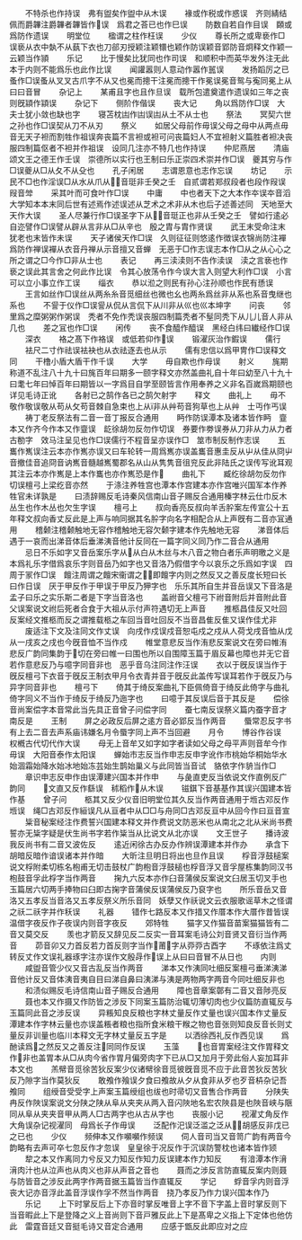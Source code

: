 <!-- { "loadSidebar": true } -->
　　不特杀也作持误　弗有盥矣作盥中从木误
　　褖或作税或作惑误　齐则綪结佩而爵韠注爵韠者韠皆作误　爲君之荅已也作巳误
　　防数自若自作目误　頥或爲防作遗误
　　明堂位
　　楹谓之柱作枉误
　　少仪
　　尊长所之或卑亵作□误亵从衣中埶不从蓺下衣也刀郤刃授颖注颖镮也颖作防误颖音郢防音炯释文作颖一云颖当作頴
　　乐记
　　比于慢矣比犹同也作司误　和顺积中而英华发外注无此本于内则不能爲乐也此作比误
　　闻讙嚣则人意动作嚣作嚚误
　　发扬蹈厉之已蚤作□误蚤从叉叉古爪字不从又也冕而摠干注冕而摠干作冕误冕音鸳与寃同冕上从曰曰音冒
　　杂记上
　　某甫且字也且作旦误　载所包遣奠遣作遗误如三年之丧则旣顈作顈误
　　杂记下
　　侧阶作偕误
　　丧大记
　　角以爲防作□误　大夫士犹小敛也缺也字
　　寝苫枕凷作凷误凷从土不从士也
　　祭法
　　冥契六世之孙也作□误契从刀不从刃
　　祭义
　　如居父母前作毋误父母之母中从两点毋音无天子袒而割牲作祖误奔丧篇不言袒或袒可问丧篇妇人不宜袒射义篇胜者袒决丧服四制篇伛者不袒并作祖误　设同几注亦不特几也作持误
　　仲尼燕居
　　清庙颂文王之德王作壬误　崇德所以实行也王制曰乐正崇四术崇并作□误　夔其穷与作□误夔从□从夂不从殳也
　　孔子闲居
　　志谓恩意也志作忘误
　　坊记
　　示民不□也作淫误□从水从爪从音珽非壬癸之壬　自贰谓若郑叔段者也段作叚误叚音斚
　　采其叶而可食叶作□误
　　中庸
　　中也者天下之大本作夲误夲音滔大学知本本末同后世有述焉作述误述从芝术之术非从木也后子述善述同　天地至大天作大误
　　圣人尽兼行作□误圣字下从音珽正也非从壬癸之壬　譬如行逺必自迩譬作□误譬从辟从言非从□从辛也　殷之胄与胄作贤误
　　武王末受命注末犹老也末皆作未误
　　天子诸侯天作□误　久则征征则悠逺作徴误衣锦尚防注襌爲防作禅误襌从衣音丹禅从示音擅又音蝉　无恶于□作志误志本作□从之从心心之所之谓之□今作□非从士也
　　表记
　　再三渎渎则不告作渎误　渎之言亵也作亵之误此其言舍之何此作比误　令其心放荡令作今误大言入则望大利作□误　小言可以立小事立作工误
　　缁衣
　　恭以涖之则民有孙心注孙顺也作民有愻误
　　王言如丝作□误丝从两糸糸音觅细丝也微也幺也两糸爲丝非从系也系音曳继也系也
　　不諐于仪作□误諐从侃从言侃下从川非从巛也巛本坤字
　　问丧
　　邻里爲之糜粥粥作粥误　秃者不免作秃误丧服四制篇秃者不髽同秃下从儿儿音人非从几也
　　差之冝也作□误
　　闲传
　　丧不食醯作醯误　黑经白纬曰纎经作□误
　　深衣
　　袼之髙下作袼误　或低若仰作误
　　锻濯灰治作鍜误
　　儒行
　　袪尺二寸作祛误袪袂也从衣祛逐去也从示
　　儒有忠信以爲甲冑作□误释文同
　　干橹小盾大盾干作千误
　　大学
　　毋自欺也作母误
　　射义
　　旄期称道不乱注八十九十曰旄百年曰期多一颐字释文亦然盖曲礼自十年曰幼至八十九十曰耄七年曰悼百年曰期皆以一字爲目自学至颐皆言作用奉养之义非名百嵗爲期颐也详见毛诗正讹
　　各射已之鹄作各已之鹄欠射字
　　释文
　　曲礼上
　　毋不敬作敬误敬从苟从攵苟音棘自急束也上从非从艸苟音狗草也上从艸　士丏作丐误
　　祷丁老反祭法有二音一音丁报反合通用
　　眄作防误潭本及诸本皆作眄　韲本又作齐今作本又作韲误　龁徐胡勿反勿作切误　券要作劵误券从刀非从力从力者古勌字　效马注呈见也作□误儒行不程音呈亦误作□　筮市制反制作志误
　　五巂作嶲误注云本亦作嶲亦误又曰车轮转一周爲嶲亦误盖巂音惠圭反从屮从佳从冏屮音撤佳音追冏音讷嶲音髓越嶲蜀郡名从山从隽隽音徂兖反此非陆氏之误传写讹耳观其注云本亦作嶲是上本作巂也亦作嶲恐是作
　　曲礼下
　　臧纥徐胡勿反勿作切误檀弓上梁纥音亦然
　　于涤注养牲宫也潭本作宫建本亦作宫唯兴国军本作养牲官未详孰是
　　曰渍辞赐反毛诗秦风信南山音子赐反合通用榛字林云仕巾反木丛生也作木丛也欠生字误
　　檀弓上
　　叔向香亮反叔向羊舌肸案左传宣公十五年释文叔向香丈反此是上声与响同据其名肸字向名字相配合从上声旣有二音亦冝通用
　　稽颡注稽颡触地无容作稽触地无容欠颡字建本作先触地无容
　　涕音体后遇于一哀而出涕音体后垂涕洟音他计反同在一篇字同义同乃作二音合从通用
　　忌日不乐如字又音岳案乐字从从白从木丝与木八音之物白者乐声明曒之义是本爲礼乐字借爲哀乐字则音岳乃如字也又音洛乃假借字今以哀乐之乐爲如字误　四周于冡作□误　饘注周谓之饘宋衞谓之即饘字内则之然反又之善反度长短曰长曰作日误　厌于甲反作于甲误于甲反乃狎字也　乐乐其所自生并音岳误又下音洛是孟子曰乐之实乐斯二者是下字当音洛也
　　盖祔音父檀弓下祔音附后并音附此音父误案说文祔后死者合食于大祖从示付声符遇切无上声音
　　推柩昌佳反又吐回反案经文推柩而反之谓推载柩之车回当音吐回反不当音昌隹反隹又误作佳尤非
　　废适注下文及注同文作丈误　向戌作戍误戍音恕屯戍之戍从人荷戈戌音恤从戊从一戌亥之戌也今旣音恤不当作戍
　　帷堂意悲反当作洧悲反案说文在旁曰帷洧悲反广韵同集韵于切在旁曰帷一曰围也所以自围障玉篇于眉反幕也障也并无它音若作意悲反乃与噫字同音非也　恶乎音乌注同注作汪误
　　衣以于旣反误当作于旣反檀弓下衣音于旣反王制衣甲月令衣青并音于旣反此盖传写误耳若作于旣反乃与异字同音非也
　　檀弓下
　　倚其于绮反案曲礼下臣佩倚音于绮反此倚字与曲礼倚字同义不当作于绮反于绮反乃迤字也
　　曰噫于其反误后音于其反是
　　偿徐音尚案偿字本音常此当先具正音曾子问偿字同
　　蚕七南反误祭义篇内蚕字音才南反是
　　王制
　　屏之必政反后屏之逺方音必郢反当作两音
　　蜃常忍反字书有上去二音去声系庙讳嫌名月令蜃字同上声不当回避
　　月令
　　博谷作谷误　权槪古代切代作大误
　　母无上音牟又如字如字者读如父母之母平声则音牟今作毋误　大阳音泰作太阳误
　　蝉始市志反当作申志反申字讹作市桃始华桐始华水始涸霜始降水始冰地始冻芸始生鹊始巢义与此同皆当音试　貉依字作貈当作□
　　章识申志反申作由误潭建兴国本并作申
　　与彘直吏反当依说文作直例反广韵同
　　文直又反作繇误　秫稻作从木误
　　镃錤下音基基作其误兴国建本皆作基
　　曾子问
　　柩其又反少仪音旧明堂位其久反当作两音通用于堩古邓反作堩误　绳□古邓反作絙误凡从亘者中从□□与舟同□古邓反亘中从回今作曰亘音宣
　　粊音秘案经注作费誓兴国建本释文并作费说文防恶米也从南北之北从米尚书费誓亦无粊字疑是伏生尚书字若作粊当从比说文从北亦误
　　文王世子
　　播诗波我反尚书有二音又波佐反
　　逺近闲徐古办反办作辨误潭建本并作办
　　承含下胡暗反暗作谙误诸本并作暗
　　大昕注旦明日将出也旦作且误
　　桴音浮鼓槌案说文桴附柔切栋名枹甫无切击鼓杖广韵枹音浮鼓槌也桴音浮又音孚屋栋集韵同汉书枹鼓音孚此桴字当作两音
　　掬九六反本亦作臼音蒲侯反案说文臼居玉切叉手也玉篇居六切两手捧物曰臼即古掬字音蒲侯反误蒲侯反乃裒字也
　　所乐音岳又音洛又五孝反当音洛又五孝反祭义所乐音同　妖孽又作祅说文云衣服歌谣草木之怪谓之祅二祅字并作秗误
　　礼器
　　错作七路反本又作措又作厝本作大厝作昔皆误温借字夜反作子夜误内则音字夜反
　　郊特牲
　　猫字又作猫音苗案猫猫皆有二音又莫交反
　　羡也才箭反又辞见反二反实一音耳案毛诗公刘音贤又音衍当作两音
　　茆音卯又力首反若力首反则字当作莆字从丣丣古酉字
　　不琢依注爲丈转反丈作文误礼器琢字注亦误作文殷冔作误上从曰曰音冒不从日也
　　内则
　　咸盥音管少仪又音古乱反当作两音
　　涕本又作洟同吐细反案檀弓垂涕洟涕音他计反又音体洟音夷自目曰涕自鼻曰洟涕与洟是两物两字两音今同吐细反非也
　　和渍似赐反毛诗信南山音子赐反合通用
　　障也音章案鄣有二音又音陟亮反
　　聂也本又作摄又作防皆之涉反下同案玉篇防治辄切薄切肉也少仪篇防直辄反与玉篇同此音之涉反误
　　异粻知良反粮也字林丈量反作丈量也误兴国本作丈量反潭建本作字林云量也亦误盖粻者粮也指所食米粮干糇之物也音张则知良反音长则丈量反非训量也临川本释文无字林丈量反五字是
　　以洒徐西礼反作西见误
　　爲酏读爲之然反又之善反注同同作反误
　　玉藻
　　也音胃案经注文作胃释文作非也盖胃本从□从肉今省作胃月偏旁肉字下已从□又加月于旁此俗人妄加耳非本文也
　　羔幦音觅徐苦狄反案少仪诸幦徐音觅彼旣音觅不应于此音苦狄反苦狄反乃隙字当作莫狄反
　　敢飧作飱误夕食曰飧故从夕从食非从歹也歹音枿杂记吾飧同
　　组绶音受受字上声案玉篇绶组也绂也时帚切又音售合作两音
　　分陕失冉反作陜误案说文分陕之陕从阜从夹夹从两入音闪陜地名宏农陜县是也陜音峡与陿同从阜从夹夹音甲从两人□古两字也从古从字也
　　丧服小记
　　视濯丈角反作大角误杂记视濯同　母爲长子作毋误
　　泛配作汜误泛滥之泛从胡感反非戊已之已也
　　少仪
　　频伸本又作嚬嚬作频误
　　伺人音司当又音笥广韵有两音今韵略有去声可卒七忽反作才忽误　皇皇徐于况反作于沉误防警枕也诸本皆作颎
　　犂之本又作离同力兮反又力知反作知力反误建本作力知反
　　有湆潭本作湇湇肉汁也从泣声也从肉义也非从声音之音也
　　聂而之涉反言防直辄反案内则聂与防皆音之涉反此两字作两音据玉篇皆当作直辄反
　　学记
　　蜉音孚内则音浮丧大记亦音浮此盖音浮误作孚不然当作两音　挠乃孝反乃作力误兴国本作乃
　　乐记
　　上下时掌反后上下亦音时掌反唯音上字不音下字盖上音时掌反则下当音暇此上下是登降之义上音尚则下音戸雅反此上下是髙卑之义指上下定体也他仿此　雷霆音廷又音挺毛诗又音定合通用
　　应感于甑反此即应对之应
